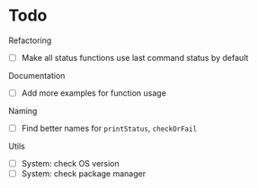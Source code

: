 # Todo

Refactoring

- [ ] Make all status functions use last command status by default

Documentation

- [ ] Add more examples for function usage

Naming

- [ ] Find better names for `printStatus`, `checkOrFail`

Utils

- [ ] System: check OS version
- [ ] System: check package manager
